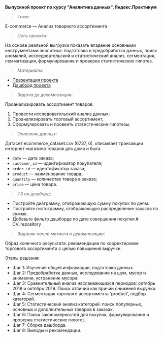 **Выпускной проект по курсу "Аналитика данных", Яндекс.Практикум**

>*Тема:* 

E-commerce — Анализ товарного ассортимента

>*Цель проекта:*

На основе реальной выгрузки показать владение основными инструментами аналитика: подготовка и предобработка данных, поиск аномалий, исследовательский и статистический анализ, сегментация, лемматизация, формулирование и проверка статистических гипотез.

> *Материалы:*
-
    <a href="https://disk.yandex.ru/i/iQDvRmJTBSe06g">Презентация проекта</a>
 - <a href="https://public.tableau.com/app/profile/zakh.pv/viz/Finalproject_16570552695730/Dashboard2">Дашборд проекта</a>


> *Задача до декомпозиции:*

Проанализировать ассортимент товаров:
1. Провести исследовательский анализ данных;
2. Проанализировать торговый ассортимент;
3. Сформулировать и провеить статистические гипотезы.

> *Описание данных:*


Датасет ecommerce_dataset.csv (6737, 6), описывает транзакции интернет-магазина товаров для дома и быта.
- `date` — дата заказа;
- `customer_id` — идентификатор покупателя;
- `order_id` — идентификатор заказа;
- `product` — наименование товара;
- `quantity` — количество товара в заказе;
- `price` — цена товара.


> *ТЗ на дашборд:*
- Постройте диаграмму, отображающую сумму покупок по дням.
- Постройте гистограмму, отображающую распределение заказов по сумме.
- Добавьте фильтр дашборда по дате совершения покупки.# CV_repository

>*Задание после митинга и декомпозиции:*

Образ конечного результата: рекомендации по корректировке торгового ассортимента с целью повышения выручки. 

Этапы решения:

- Шаг 1: Изучение общей информации, подготовка данных.
- Шаг 2: Предобработка данных, исследование на шум, мусор и аномалии, устранение мусора.
- Шаг 3: Сравнительный анализ наслаивающихся периодов: октябрь 2018 и октябрь 2019. Поиск отличий как причин снижения выручки.
- Шаг 4: Сегментация торгового ассортимента 'product', подбор категорий.
- Шаг 5: Статистический анализ категорий: поиск популярных, основных и дополнительных товаров в заказах.
- Шаг 6: Поиск закономерностей для покупок, формулирование и проверка статистических гипотез.
- Шаг 7: Сборка дашборда.
- Шаг 8: Выводы и рекомендации.